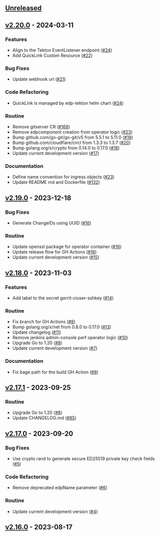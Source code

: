 <a name="unreleased"></a>
## [Unreleased]


<a name="v2.20.0"></a>
## [v2.20.0] - 2024-03-11
### Features

- Align to the Tekton EventListener endpoint ([#24](https://github.com/epam/edp-gerrit-operator/issues/24))
- Add QuickLink Custom Resource ([#22](https://github.com/epam/edp-gerrit-operator/issues/22))

### Bug Fixes

- Update webhook url ([#21](https://github.com/epam/edp-gerrit-operator/issues/21))

### Code Refactoring

- QuickLink is managed by edp-tekton helm chart ([#24](https://github.com/epam/edp-gerrit-operator/issues/24))

### Routine

- Remove gitserver CR ([#168](https://github.com/epam/edp-gerrit-operator/issues/168))
- Remove edpcomponent creation from operator logic ([#23](https://github.com/epam/edp-gerrit-operator/issues/23))
- Bump github.com/go-git/go-git/v5 from 5.5.1 to 5.11.0 ([#19](https://github.com/epam/edp-gerrit-operator/issues/19))
- Bump github.com/cloudflare/circl from 1.3.3 to 1.3.7 ([#20](https://github.com/epam/edp-gerrit-operator/issues/20))
- Bump golang.org/x/crypto from 0.14.0 to 0.17.0 ([#18](https://github.com/epam/edp-gerrit-operator/issues/18))
- Update current development version ([#17](https://github.com/epam/edp-gerrit-operator/issues/17))

### Documentation

- Define name convention for ingress objects ([#23](https://github.com/epam/edp-gerrit-operator/issues/23))
- Update README md and Dockerfile ([#132](https://github.com/epam/edp-gerrit-operator/issues/132))


<a name="v2.19.0"></a>
## [v2.19.0] - 2023-12-18
### Bug Fixes

- Generate ChangeIDs using UUID ([#16](https://github.com/epam/edp-gerrit-operator/issues/16))

### Routine

- Update openssl package for operator container ([#16](https://github.com/epam/edp-gerrit-operator/issues/16))
- Update release flow for GH Actions ([#16](https://github.com/epam/edp-gerrit-operator/issues/16))
- Update current development version ([#15](https://github.com/epam/edp-gerrit-operator/issues/15))


<a name="v2.18.0"></a>
## [v2.18.0] - 2023-11-03
### Features

- Add label to the secret gerrit-ciuser-sshkey ([#14](https://github.com/epam/edp-gerrit-operator/issues/14))

### Routine

- Fix branch for GH Actions ([#8](https://github.com/epam/edp-gerrit-operator/issues/8))
- Bump golang.org/x/net from 0.8.0 to 0.17.0 ([#13](https://github.com/epam/edp-gerrit-operator/issues/13))
- Update changelog ([#11](https://github.com/epam/edp-gerrit-operator/issues/11))
- Remove jenkins admin-console perf operator logic ([#10](https://github.com/epam/edp-gerrit-operator/issues/10))
- Upgrade Go to 1.20 ([#8](https://github.com/epam/edp-gerrit-operator/issues/8))
- Update current development version ([#7](https://github.com/epam/edp-gerrit-operator/issues/7))

### Documentation

- Fix bage path for the build GH Action ([#8](https://github.com/epam/edp-gerrit-operator/issues/8))


<a name="v2.17.1"></a>
## [v2.17.1] - 2023-09-25
### Routine

- Upgrade Go to 1.20 ([#8](https://github.com/epam/edp-gerrit-operator/issues/8))
- Update CHANGELOG.md ([#85](https://github.com/epam/edp-gerrit-operator/issues/85))


<a name="v2.17.0"></a>
## [v2.17.0] - 2023-09-20
### Bug Fixes

- Use crypto rand to generate secure ED25519 private key check fields ([#5](https://github.com/epam/edp-gerrit-operator/issues/5))

### Code Refactoring

- Remove deprecated edpName parameter ([#6](https://github.com/epam/edp-gerrit-operator/issues/6))

### Routine

- Update current development version ([#4](https://github.com/epam/edp-gerrit-operator/issues/4))


<a name="v2.16.0"></a>
## [v2.16.0] - 2023-08-17

[Unreleased]: https://github.com/epam/edp-gerrit-operator/compare/v2.20.0...HEAD
[v2.20.0]: https://github.com/epam/edp-gerrit-operator/compare/v2.19.0...v2.20.0
[v2.19.0]: https://github.com/epam/edp-gerrit-operator/compare/v2.18.0...v2.19.0
[v2.18.0]: https://github.com/epam/edp-gerrit-operator/compare/v2.17.1...v2.18.0
[v2.17.1]: https://github.com/epam/edp-gerrit-operator/compare/v2.17.0...v2.17.1
[v2.17.0]: https://github.com/epam/edp-gerrit-operator/compare/v2.16.0...v2.17.0
[v2.16.0]: https://github.com/epam/edp-gerrit-operator/compare/v2.15.0...v2.16.0
